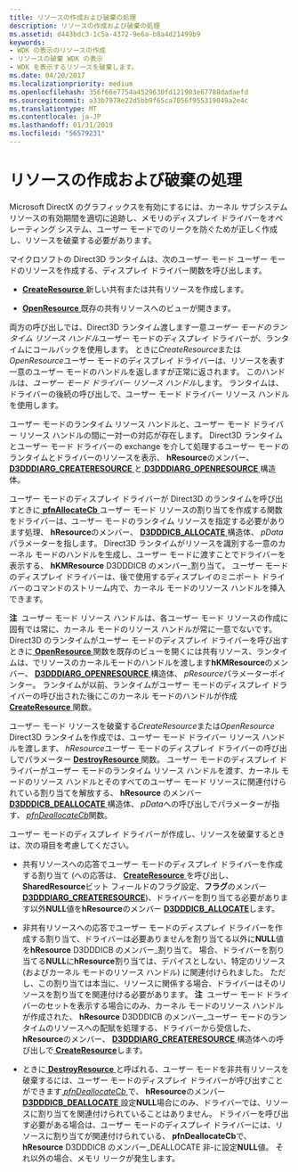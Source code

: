 ```yaml
---
title: リソースの作成および破棄の処理
description: リソースの作成および破棄の処理
ms.assetid: d443bdc3-1c5a-4372-9e6a-b8a4d21499b9
keywords:
- WDK の表示のリソースの作成
- リソースの破棄 WDK の表示
- WDK を表示するリソースを破棄します。
ms.date: 04/20/2017
ms.localizationpriority: medium
ms.openlocfilehash: 356f66e7754a4529630fd121903e67788dadaefd
ms.sourcegitcommit: a33b7978e22d5bb9f65ca7056f955319049a2e4c
ms.translationtype: MT
ms.contentlocale: ja-JP
ms.lasthandoff: 01/31/2019
ms.locfileid: "56579231"
---
```

# <a name="handling-resource-creation-and-destruction"></a>リソースの作成および破棄の処理


Microsoft DirectX のグラフィックスを有効にするには、カーネル サブシステム リソースの有効期間を適切に追跡し、メモリのディスプレイ ドライバーをオペレーティング システム、ユーザー モードでのリークを防ぐためが正しく作成し、リソースを破棄する必要があります。

マイクロソフトの Direct3D ランタイムは、次のユーザー モード ユーザー モードのリソースを作成する、ディスプレイ ドライバー関数を呼び出します。

-   [**CreateResource** ](https://msdn.microsoft.com/library/windows/hardware/ff540688)新しい共有または共有リソースを作成します。

-   [**OpenResource** ](https://msdn.microsoft.com/library/windows/hardware/ff568611)既存の共有リソースへのビューが開きます。

両方の呼び出しでは、Direct3D ランタイム渡します一意*ユーザー モードのランタイム リソース ハンドル*ユーザー モードのディスプレイ ドライバーが、ランタイムにコールバックを使用します。 ときに*CreateResource*または*OpenResource*ユーザー モードのディスプレイ ドライバーは、リソースを表す一意のユーザー モードのハンドルを返しますが正常に返されます。 このハンドルは、*ユーザー モード ドライバー リソース ハンドル*します。 ランタイムは、ドライバーの後続の呼び出しで、ユーザー モード ドライバー リソース ハンドルを使用します。

ユーザー モードのランタイム リソース ハンドルと、ユーザー モード ドライバー リソース ハンドルの間に一対一の対応が存在します。 Direct3D ランタイムとユーザー モード ドライバーの exchange を介して処理するユーザー モードのランタイムとドライバーのリソースを表示、 **hResource**のメンバー、 [ **D3DDDIARG\_CREATERESOURCE** ](https://msdn.microsoft.com/library/windows/hardware/ff542963)と[ **D3DDDIARG\_OPENRESOURCE** ](https://msdn.microsoft.com/library/windows/hardware/ff543232)構造体。

ユーザー モードのディスプレイ ドライバーが Direct3D のランタイムを呼び出すときに[ **pfnAllocateCb** ](https://msdn.microsoft.com/library/windows/hardware/ff568893)ユーザー モード リソースの割り当てを作成する関数をドライバーは、ユーザー モードのランタイム リソースを指定する必要があります処理、 **hResource**のメンバー、 [ **D3DDDICB\_ALLOCATE** ](https://msdn.microsoft.com/library/windows/hardware/ff544137)構造体、 *pData*パラメーターを指します。 Direct3D ランタイムがリソースを識別する一意のカーネル モードのハンドルを生成し、ユーザー モードに渡すことでドライバーを表示する、 **hKMResource** D3DDDICB のメンバー\_割り当て。 ユーザー モードのディスプレイ ドライバーは、後で使用するディスプレイのミニポート ドライバーのコマンドのストリーム内で、カーネル モードのリソース ハンドルを挿入できます。

**注**  ユーザー モード リソース ハンドルは、各ユーザー モード リソースの作成に固有では常に、カーネル モードのリソース ハンドルが常に一意でないです。 Direct3D のランタイムがユーザー モードのディスプレイ ドライバーを呼び出すときに[ **OpenResource** ](https://msdn.microsoft.com/library/windows/hardware/ff568611)関数を既存のビューを開くには共有リソース、ランタイムは、でリソースのカーネルモードのハンドルを渡します**hKMResource**のメンバー、 [ **D3DDDIARG\_OPENRESOURCE** ](https://msdn.microsoft.com/library/windows/hardware/ff543232)構造体、 *pResource*パラメーターポインター。 ランタイムが以前、ランタイムがユーザー モードのディスプレイ ドライバーの呼び出された後にこのカーネル モードのハンドルが作成[ **CreateResource** ](https://msdn.microsoft.com/library/windows/hardware/ff540688)関数。

 

ユーザー モード リソースを破棄する*CreateResource*または*OpenResource* Direct3D ランタイムを作成では、ユーザー モード ドライバー リソース ハンドルを渡します、 *hResource*ユーザー モードのディスプレイ ドライバーの呼び出しでパラメーター [ **DestroyResource** ](https://msdn.microsoft.com/library/windows/hardware/ff552795)関数。 ユーザー モードのディスプレイ ドライバーがユーザー モードのランタイム リソース ハンドルを渡す、カーネル モードのリソース ハンドルとそのすべてのユーザー モード リソースに関連付けられている割り当てを解放する、 **hResource** のメンバー[**D3DDDICB\_DEALLOCATE** ](https://msdn.microsoft.com/library/windows/hardware/ff544161)構造体、 *pData*への呼び出しでパラメーターが指す、 [ *pfnDeallocateCb*](https://msdn.microsoft.com/library/windows/hardware/ff568898)関数。

ユーザー モードのディスプレイ ドライバーが作成し、リソースを破棄するときは、次の項目を考慮してください。

-   共有リソースへの応答でユーザー モードのディスプレイ ドライバーを作成する割り当て (への応答は、 [ **CreateResource** ](https://msdn.microsoft.com/library/windows/hardware/ff540688)を呼び出し、 **SharedResource**ビット フィールドのフラグ設定、**フラグ**のメンバー [ **D3DDDIARG\_CREATERESOURCE**](https://msdn.microsoft.com/library/windows/hardware/ff542963))、ドライバーを割り当てる必要があります以外**NULL**値を**hResource**のメンバー [ **D3DDDICB\_ALLOCATE**](https://msdn.microsoft.com/library/windows/hardware/ff544137)します。

-   非共有リソースへの応答でユーザー モードのディスプレイ ドライバーを作成する割り当て、ドライバーは必要ありませんを割り当てる以外に**NULL**値を**hResource** D3DDDICB のメンバー\_割り当て。 場合、ドライバーを割り当てる**NULL**に**hResource**割り当ては、デバイスとしない、特定のリソース (およびカーネル モードのリソース ハンドル) に関連付けられました。 ただし、この割り当ては本当に、リソースに関係する場合、ドライバーはそのリソースを割り当てを関連付ける必要があります。
    **注**  ユーザー モード ドライバーのセットを表示する場合にのみ、カーネル モードのリソース ハンドルが作成された、 **hResource** D3DDDICB のメンバー\_ユーザー モードのランタイムのリソースへの配賦を処理する、ドライバーから受信した、 **hResource**のメンバー、 [ **D3DDDIARG\_CREATERESOURCE** ](https://msdn.microsoft.com/library/windows/hardware/ff542963)構造体への呼び出しで[ **CreateResource**](https://msdn.microsoft.com/library/windows/hardware/ff540688)します。

     

-   ときに[ **DestroyResource** ](https://msdn.microsoft.com/library/windows/hardware/ff552795)と呼ばれる、ユーザー モードを非共有リソースを破棄するには、ユーザー モードのディスプレイ ドライバーが呼び出すことができます[ *pfnDeallocateCb* ](https://msdn.microsoft.com/library/windows/hardware/ff568898)で、 **hResource**のメンバー [ **D3DDDICB\_DEALLOCATE** ](https://msdn.microsoft.com/library/windows/hardware/ff544161)設定**NULL**場合にのみ、ドライバーでは、リソースに割り当てを関連付けられていることはありません。 ドライバーを呼び出す必要がある場合は、ユーザー モードのディスプレイ ドライバーには、リソースに割り当てが関連付けられている、 **pfnDeallocateCb**で、 **hResource** D3DDDICB のメンバー\_DEALLOCATE 非-に設定**NULL**値。 それ以外の場合、メモリ リークが発生します。

 

 





